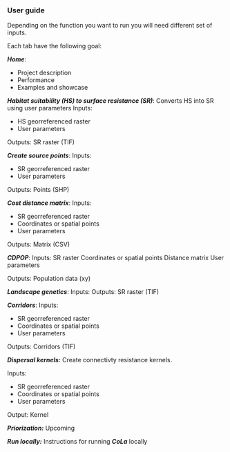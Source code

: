 ### User guide

Depending on the function you want to run you will need different set of inputs.


Each tab have the following goal:


***Home***:
  + Project description
  + Performance
  + Examples and showcase


***Habitat suitability (HS) to surface resistance (SR)***: Converts HS into SR using user parameters
  Inputs: 
  +  HS georreferenced raster
  +  User parameters
    
  Outputs: SR raster (TIF)
  

***Create source points***:
  Inputs: 
  +  SR georreferenced raster
  +  User parameters
    
  Outputs: Points (SHP)
  

***Cost distance matrix***:
  Inputs: 
  +  SR georreferenced raster
  +  Coordinates or spatial points
  +  User parameters
    
  Outputs: Matrix (CSV)
  
  
***CDPOP***:
  Inputs: 
    SR raster
    Coordinates or spatial points
    Distance matrix
    User parameters
    
  Outputs: Population data (xy)
  
  
***Landscape genetics***:
  Inputs: 
  Outputs: SR raster (TIF)
  

***Corridors***:
  Inputs: 
  +  SR georreferenced raster
  +  Coordinates or spatial points
  +  User parameters
    
  Outputs: Corridors (TIF)
  

***Dispersal kernels:*** Create connectivty resistance kernels.
  
  Inputs: 
  +  SR georreferenced raster
  +  Coordinates or spatial points
  +  User parameters
  
  Output: Kernel 


***Priorization:*** Upcoming


***Run locally:*** Instructions for running ***CoLa*** locally


